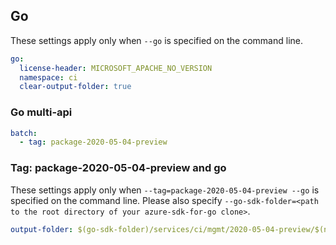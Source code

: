 ## Go

These settings apply only when `--go` is specified on the command line.

``` yaml $(go)
go:
  license-header: MICROSOFT_APACHE_NO_VERSION
  namespace: ci
  clear-output-folder: true
```

### Go multi-api

``` yaml $(go) && $(multiapi)
batch:
  - tag: package-2020-05-04-preview
```

### Tag: package-2020-05-04-preview and go

These settings apply only when `--tag=package-2020-05-04-preview --go` is specified on the command line.
Please also specify `--go-sdk-folder=<path to the root directory of your azure-sdk-for-go clone>`.

``` yaml $(tag) == 'package-2020-05-04-preview' && $(go)
output-folder: $(go-sdk-folder)/services/ci/mgmt/2020-05-04-preview/$(namespace)
```
